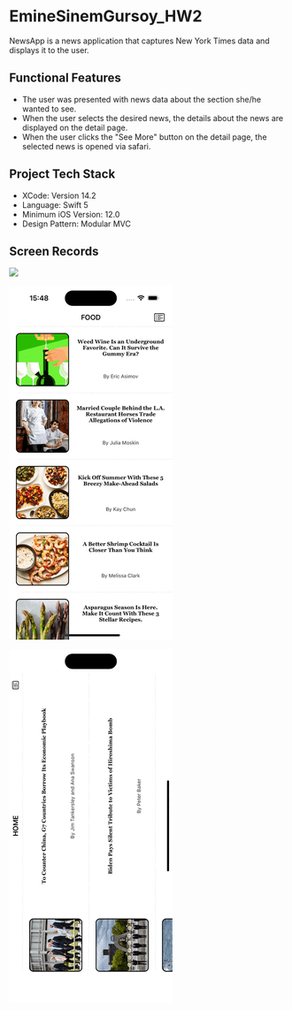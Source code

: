 # EmineSinemGursoy_HW2

NewsApp is a news application that captures New York Times data and displays it to the user.

## Functional Features

- The user was presented with news data about the section she/he wanted to see.
- When the user selects the desired news, the details about the news are displayed on the detail page.
- When the user clicks the "See More" button on the detail page, the selected news is opened via safari.

## Project Tech Stack

- XCode: Version 14.2
- Language: Swift 5
- Minimum iOS Version: 12.0
- Design Pattern: Modular MVC

## Screen Records

![](https://github.com/EmineGursoy/EmineSinemGursoy_HW2/blob/main/Record1.gif)

![](https://github.com/EmineGursoy/EmineSinemGursoy_HW2/blob/main/Record2.gif)

![](https://github.com/EmineGursoy/EmineSinemGursoy_HW2/blob/main/Record3.gif)
